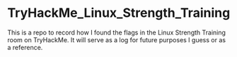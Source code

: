 # TryHackMe_Linux_Strength_Training
This is a repo to record how I found the flags in the Linux Strength Training room on TryHackMe. It will serve as a log for future purposes I guess or as a reference.
